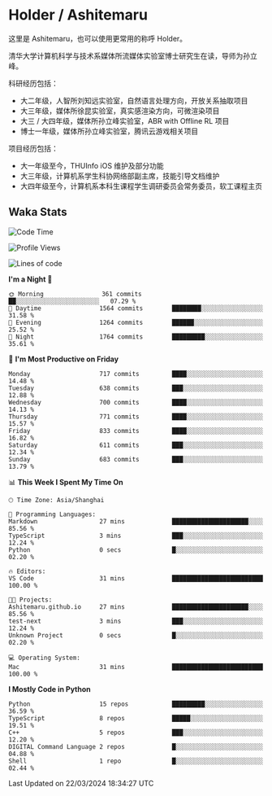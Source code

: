 # Holder / Ashitemaru

这里是 Ashitemaru，也可以使用更常用的称呼 Holder。

清华大学计算机科学与技术系媒体所流媒体实验室博士研究生在读，导师为孙立峰。

科研经历包括：

- 大二年级，人智所刘知远实验室，自然语言处理方向，开放关系抽取项目
- 大三年级，媒体所徐昆实验室，真实感渲染方向，可微渲染项目
- 大三 / 大四年级，媒体所孙立峰实验室，ABR with Offline RL 项目
- 博士一年级，媒体所孙立峰实验室，腾讯云游戏相关项目

项目经历包括：

- 大一年级至今，THUInfo iOS 维护及部分功能
- 大三年级，计算机系学生科协网络部副主席，技能引导文档维护
- 大四年级至今，计算机系本科生课程学生调研委员会常务委员，软工课程主页

## Waka Stats

<!--START_SECTION:waka-->
![Code Time](http://img.shields.io/badge/Code%20Time-1%2C038%20hrs%209%20mins-blue)

![Profile Views](http://img.shields.io/badge/Profile%20Views-7-blue)

![Lines of code](https://img.shields.io/badge/From%20Hello%20World%20I%27ve%20Written-3.6%20million%20lines%20of%20code-blue)

**I'm a Night 🦉** 

```text
🌞 Morning                361 commits         ██░░░░░░░░░░░░░░░░░░░░░░░   07.29 % 
🌆 Daytime                1564 commits        ████████░░░░░░░░░░░░░░░░░   31.58 % 
🌃 Evening                1264 commits        ██████░░░░░░░░░░░░░░░░░░░   25.52 % 
🌙 Night                  1764 commits        █████████░░░░░░░░░░░░░░░░   35.61 % 
```
📅 **I'm Most Productive on Friday** 

```text
Monday                   717 commits         ████░░░░░░░░░░░░░░░░░░░░░   14.48 % 
Tuesday                  638 commits         ███░░░░░░░░░░░░░░░░░░░░░░   12.88 % 
Wednesday                700 commits         ████░░░░░░░░░░░░░░░░░░░░░   14.13 % 
Thursday                 771 commits         ████░░░░░░░░░░░░░░░░░░░░░   15.57 % 
Friday                   833 commits         ████░░░░░░░░░░░░░░░░░░░░░   16.82 % 
Saturday                 611 commits         ███░░░░░░░░░░░░░░░░░░░░░░   12.34 % 
Sunday                   683 commits         ███░░░░░░░░░░░░░░░░░░░░░░   13.79 % 
```


📊 **This Week I Spent My Time On** 

```text
🕑︎ Time Zone: Asia/Shanghai

💬 Programming Languages: 
Markdown                 27 mins             █████████████████████░░░░   85.56 % 
TypeScript               3 mins              ███░░░░░░░░░░░░░░░░░░░░░░   12.24 % 
Python                   0 secs              █░░░░░░░░░░░░░░░░░░░░░░░░   02.20 % 

🔥 Editors: 
VS Code                  31 mins             █████████████████████████   100.00 % 

🐱‍💻 Projects: 
Ashitemaru.github.io     27 mins             █████████████████████░░░░   85.56 % 
test-next                3 mins              ███░░░░░░░░░░░░░░░░░░░░░░   12.24 % 
Unknown Project          0 secs              █░░░░░░░░░░░░░░░░░░░░░░░░   02.20 % 

💻 Operating System: 
Mac                      31 mins             █████████████████████████   100.00 % 
```

**I Mostly Code in Python** 

```text
Python                   15 repos            █████████░░░░░░░░░░░░░░░░   36.59 % 
TypeScript               8 repos             █████░░░░░░░░░░░░░░░░░░░░   19.51 % 
C++                      5 repos             ███░░░░░░░░░░░░░░░░░░░░░░   12.20 % 
DIGITAL Command Language 2 repos             █░░░░░░░░░░░░░░░░░░░░░░░░   04.88 % 
Shell                    1 repo              █░░░░░░░░░░░░░░░░░░░░░░░░   02.44 % 
```




 Last Updated on 22/03/2024 18:34:27 UTC
<!--END_SECTION:waka-->

<!--
**Ashitemaru/Ashitemaru** is a ✨ _special_ ✨ repository because its `README.md` (this file) appears on your GitHub profile.

Here are some ideas to get you started:

- 🔭 I’m currently working on ...
- 🌱 I’m currently learning ...
- 👯 I’m looking to collaborate on ...
- 🤔 I’m looking for help with ...
- 💬 Ask me about ...
- 📫 How to reach me: ...
- 😄 Pronouns: ...
- ⚡ Fun fact: ...
-->
